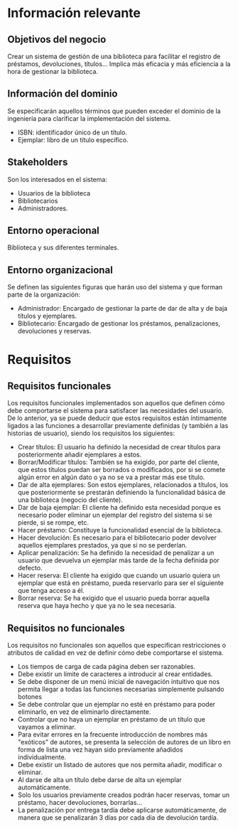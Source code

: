 # Información relevante
## Objetivos del negocio
Crear un sistema de gestión de una biblioteca para facilitar el registro de préstamos, devoluciones, títulos... Implica más eficacia y más eficiencia a la hora de gestionar la biblioteca.

## Información del dominio
Se especificarán aquellos términos que pueden exceder el dominio de la ingeniería para clarificar la implementación del sistema.
* ISBN: identificador único de un título.
* Ejemplar: libro de un título específico.

## Stakeholders
Son los interesados en el sistema: 
* Usuarios de la biblioteca
* Bibliotecarios
* Administradores.

## Entorno operacional
Biblioteca y sus diferentes terminales.

## Entorno organizacional
Se definen las siguientes figuras que harán uso del sistema y que forman parte de la organización:
* Administrador: Encargado de gestionar la parte de dar de alta y de baja títulos y ejemplares.
* Bibliotecario: Encargado de gestionar los préstamos, penalizaciones, devoluciones y reservas.

# Requisitos
## Requisitos funcionales
Los requisitos funcionales implementados son aquellos que definen cómo debe comportarse el sistema para satisfacer las necesidades del usuario. De lo anterior, ya se puede deducir que estos requisitos están íntimamente ligados a las funciones a desarrollar previamente definidas (y también a las historias de usuario), siendo los requisitos los siguientes:
* Crear títulos: El usuario ha definido la necesidad de crear títulos para posteriormente añadir ejemplares a estos.
* Borrar/Modificar títulos: También se ha exigido, por parte del cliente, que estos títulos puedan ser borrados o modificados, por si se comete algún error en algún dato o ya no se va a prestar más ese título.
* Dar de alta ejemplares: Son estos ejemplares, relacionados a títulos, los que posteriormente se prestarán definiendo la funcionalidad básica de una biblioteca (negocio del cliente).
* Dar de baja ejemplar: El cliente ha definido esta necesidad porque es necesario poder eliminar un ejemplar del registro del sistema si se pierde, si se rompe, etc.
* Hacer préstamo: Constituye la funcionalidad esencial de la biblioteca.
* Hacer devolución: Es necesario para el bibliotecario poder devolver aquellos ejemplares prestados, ya que si no se perderían.
* Aplicar penalización: Se ha definido la necesidad de penalizar a un usuario que devuelva un ejemplar más tarde de la fecha definida por defecto.
* Hacer reserva: El cliente ha exigido que cuando un usuario quiera un ejemplar que está en préstamo, pueda reservarlo para ser el siguiente que tenga acceso a él.
* Borrar reserva: Se ha exigido que el usuario pueda borrar aquella reserva que haya hecho y que ya no le sea necesaria.

## Requisitos no funcionales
Los requisitos no funcionales son aquellos que especifican restricciones o atributos de calidad en vez de definir cómo debe comportarse el sistema.
* Los tiempos de carga de cada página deben ser razonables.
* Debe existir un límite de caracteres a introducir al crear entidades.
* Se debe disponer de un menú inicial de navegación intuitivo que nos permita llegar a todas las funciones necesarias simplemente pulsando botones
* Se debe controlar que un ejemplar no esté en préstamo para poder eliminarlo, en vez de eliminarlo directamente.
* Controlar que no haya un ejemplar en préstamo de un título que vayamos a eliminar.
* Para evitar errores en la frecuente introducción de nombres más "exóticos" de autores, se presenta la selección de autores de un libro en forma de lista una vez hayan sido previamente añadidos individualmente.
* Debe existir un listado de autores que nos permita añadir, modificar o eliminar.
* Al darse de alta un título debe darse de alta un ejemplar automáticamente.
* Solo los usuarios previamente creados podrán hacer reservas, tomar un préstamo, hacer devoluciones, borrarlas...
* La penalización por entrega tardía debe aplicarse automáticamente, de manera que se penalizarán 3 días por cada día de devolución tardía.

